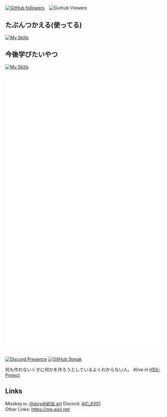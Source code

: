 [![GitHub followers](https://img.shields.io/github/followers/aic-6301?style=social)](https://github.com/aic-6301)　![Guthub Viewers](https://komarev.com/ghpvc/?username=aic-6301)
## たぶんつかえる(使ってる)
[![My Skills](https://skillicons.dev/icons?i=discord,github,misskey,twitter,windows,vscode,python,lua,mysql)](https://skillicons.dev)
## 今後学びたいやつ
[![My Skills](https://skillicons.dev/icons?i=js,html,css,linux,ts,unity)](https://skillicons.dev) 

![Metrics](/github-metrics.svg) 

[![Discord Presence](https://lanyard.cnrad.dev/api/964887498436276305)](https://discord.com/users/964887498436276305) 
[![GitHub Streak](https://streak-stats.demolab.com?user=aic-6301&theme=vue-dark&locale=ja&date_format=%5BY.%5Dn.j&type=svg)](https://git.io/streak-stats)

何も作れないくせに何かを作ろうとしているよくわからない人。
Alive in [HSS-Project](https://github.com/hss-project)

## Links
Misskey.io: [@aicy@幼女.art](https://幼女.art/@aicy)
Discord: [AIC_6301](https://discord.com/users/964887498436276305)<br>
Other Links: https://me.aisii.net
